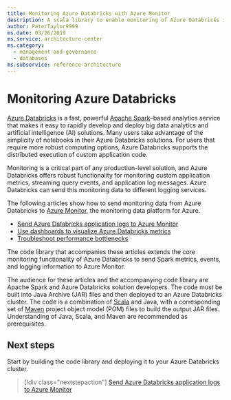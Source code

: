 ```yaml
---
title: Monitoring Azure Databricks with Azure Monitor
description: A scala library to enable monitoring of Azure Databricks in Azure Log Analytics
author: PeterTaylor9999
ms.date: 03/26/2019
ms.service: architecture-center
ms.category:
  - management-and-governance
  - databases
ms.subservice: reference-architecture
---
```


# Monitoring Azure Databricks

[Azure Databricks](https://docs.microsoft.com/azure/azure-databricks) is a fast, powerful [Apache Spark](https://spark.apache.org)–based analytics service that makes it easy to rapidly develop and deploy big data analytics and artificial intelligence (AI) solutions. Many users take advantage of the simplicity of notebooks in their Azure Databricks solutions. For users that require more robust computing options, Azure Databricks supports the distributed execution of custom application code.

Monitoring is a critical part of any production-level solution, and Azure Databricks offers robust functionality for monitoring custom application metrics, streaming query events, and application log messages. Azure Databricks can send this monitoring data to different logging services.

The following articles show how to send monitoring data from Azure Databricks to [Azure Monitor](https://docs.microsoft.com/azure/azure-monitor/overview), the monitoring data platform for Azure.

- [Send Azure Databricks application logs to Azure Monitor](./application-logs.md)
- [Use dashboards to visualize Azure Databricks metrics](./dashboards.md)
- [Troubleshoot performance bottlenecks](./performance-troubleshooting.md)

The code library that accompanies these articles extends the core monitoring functionality of Azure Databricks to send Spark metrics, events, and logging information to Azure Monitor.

The audience for these articles and the accompanying code library are Apache Spark and Azure Databricks solution developers. The code must be built into Java Archive (JAR) files and then deployed to an Azure Databricks cluster. The code is a combination of [Scala](https://www.scala-lang.org) and Java, with a corresponding set of [Maven](https://maven.apache.org) project object model (POM) files to build the output JAR files. Understanding of Java, Scala, and Maven are recommended as prerequisites.

## Next steps

Start by building the code library and deploying it to your Azure Databricks cluster.

> [!div class="nextstepaction"]
> [Send Azure Databricks application logs to Azure Monitor](./application-logs.md)
